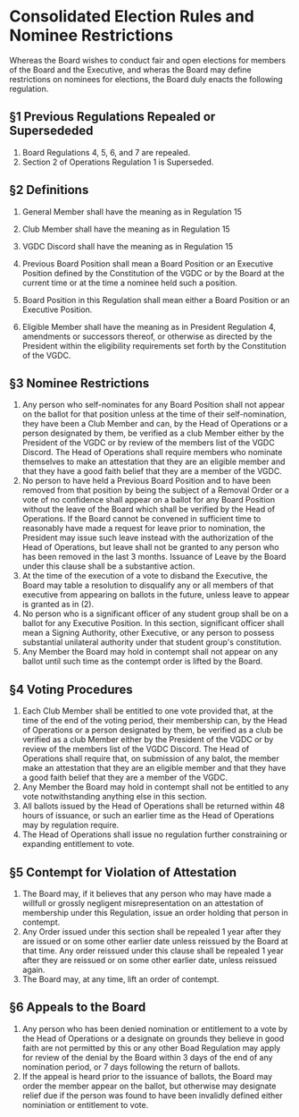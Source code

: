 # Consolidated Election Rules and Nominee Restrictions

Whereas the Board wishes to conduct fair and open elections for members of the Board and the Executive, and wheras the Board may define restrictions on nominees for elections, the Board duly enacts the following regulation.

## §1 Previous Regulations Repealed or Supersededed

1. Board Regulations 4, 5, 6, and 7 are repealed.
2. Section 2 of Operations Regulation 1 is Superseded.

## §2 Definitions

1. General Member shall have the meaning as in Regulation 15

2. Club Member shall have the meaning as in Regulation 15

3. VGDC Discord shall have the meaning as in Regulation 15

4. Previous Board Position shall mean a Board Position or an Executive Position defined by the Constitution of the VGDC or by the Board at the current time or at the time a nominee held such a position.

5. Board Position in this Regulation shall mean either a Board Position or an Executive Position.

6. Eligible Member shall have the meaning as in President Regulation 4, amendments or successors thereof, or otherwise as directed by the President within the eligibility requirements set forth by the Constitution of the VGDC.

## §3 Nominee Restrictions

1. Any person who self-nominates for any Board Position shall not appear on the ballot for that position unless at the time of their self-nomination, they have been a Club Member and can, by the Head of Operations or a person designated by them, be verified as a club Member either by the President of the VGDC or by review of the members list of the VGDC Discord. The Head of Operations shall require members who nominate themselves to make an attestation that they are an eligible member and that they have a good faith belief that they are a member of the VGDC.
2. No person to have held a Previous Board Position and to have been removed from that position by being the subject of a Removal Order or a vote of no confidence shall appear on a ballot for any Board Position without the leave of the Board which shall be verified by the Head of Operations. If the Board cannot be convened in sufficient time to reasonably have made a request for leave prior to nomination, the President may issue such leave instead with the authorization of the Head of Operations, but leave shall not be granted to any person who has been removed in the last 3 months. Issuance of Leave by the Board under this clause shall be a substantive action.
3. At the time of the execution of a vote to disband the Executive, the Board may table a resolution to disqualify any or all members of that executive from appearing on ballots in the future, unless leave to appear is granted as in (2).
4. No person who is a significant officer of any student group shall be on a ballot for any Executive Position. In this section, significant officer shall mean a Signing Authority, other Executive, or any person to possess substantial unilateral authority under that student group's constitution.
5. Any Member the Board may hold in contempt shall not appear on any ballot until such time as the contempt order is lifted by the Board.

## §4 Voting Procedures

1. Each Club Member shall be entitled to one vote provided that, at the time of the end of the voting period, their membership can, by the Head of Operations or a person designated by them, be verified as a club be verified as a club Member either by the President of the VGDC or by review of the members list of the VGDC Discord. The Head of Operations shall require that, on submission of any balot, the member make an attestation that they are an eligible member and that they have a good faith belief that they are a member of the VGDC.
2. Any Member the Board may hold in contempt shall not be entitled to any vote notwithstanding anything else in this section.
3. All ballots issued by the Head of Operations shall be returned within 48 hours of issuance, or such an earlier time as the Head of Operations may by regulation require.
4. The Head of Operations shall issue no regulation further constraining or expanding entitlement to vote.

## §5 Contempt for Violation of Attestation

1. The Board may, if it believes that any person who may have made a willfull or grossly negligent misrepresentation on an attestation of membership under this Regulation, issue an order holding that person in contempt.
2. Any Order issued under this section shall be repealed 1 year after they are issued or on some other earlier date unless reissued by the Board at that time. Any order reissued under this clause shall be repealed 1 year after they are reissued or on some other earlier date, unless reissued again.
3. The Board may, at any time, lift an order of contempt.

## §6 Appeals to the Board

1. Any person who has been denied nomination or entitlement to a vote by the Head of Operations or a designate on grounds they believe in good faith are not permitted by this or any other Boad Regulation may apply for review of the denial by the Board within 3 days of the end of any nomination period, or 7 days following the return of ballots.
2. If the appeal is heard prior to the issuance of ballots, the Board may order the member appear on the ballot, but otherwise may designate relief due if the person was found to have been invalidly defined either nominiation or entitlement to vote.